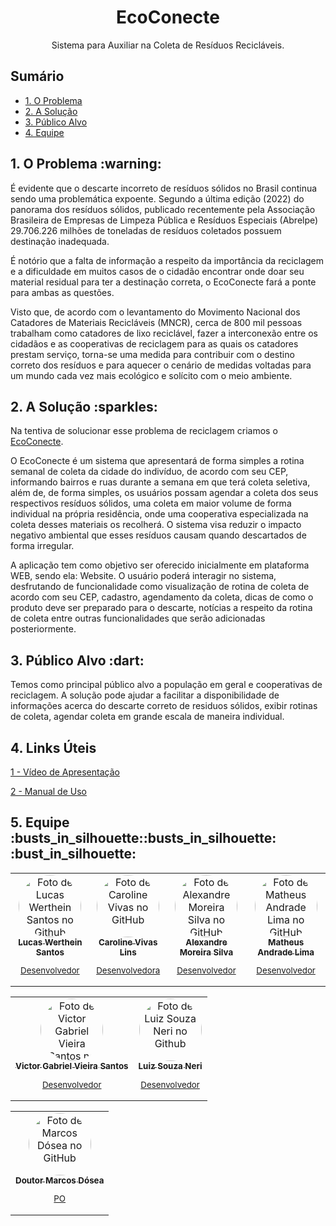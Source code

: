 <div align="center">

# EcoConecte
<p>Sistema para Auxiliar na Coleta de Resíduos Recicláveis.</p>  
  
</div>
  


## Sumário
  <ul id="nav" >
    <li><a href="#problema">1. O Problema</a></li>
    <li><a href="#solucao">2. A Solução</a></li>
    <li><a href="#publico">3. Público Alvo</a></li>
    <li><a href="#equipe">4. Equipe</a></li>
  </ul>

<h2 id="problema">1. O Problema :warning:</h2>
  
  <p>É evidente que o descarte incorreto de resíduos sólidos no Brasil continua sendo uma problemática expoente. Segundo a última edição (2022) do panorama dos resíduos sólidos, publicado recentemente pela Associação Brasileira de Empresas de Limpeza Pública e Resíduos Especiais (Abrelpe) 29.706.226 milhões de toneladas de resíduos coletados possuem destinação inadequada. </p>
  <p>É notório que a falta de informação a respeito da importância da reciclagem e a dificuldade em muitos casos de o cidadão encontrar onde doar seu material residual para ter a destinação correta, o EcoConecte fará a ponte para ambas as questões. </p>
  <p>Visto que, de acordo com o levantamento do Movimento Nacional dos Catadores de Materiais Recicláveis (MNCR), cerca de 800 mil pessoas trabalham como catadores de lixo reciclável, fazer a interconexão entre os cidadãos e as cooperativas de reciclagem para as quais os catadores prestam serviço, torna-se uma medida para contribuir com o destino correto dos resíduos e para aquecer o cenário de medidas voltadas para um mundo cada vez mais ecológico e solícito com o meio ambiente.</p>

<h2 id="solucao">2. A Solução :sparkles:</h2>
  
  <p>Na tentiva de solucionar esse problema de reciclagem criamos o <a href="https://github.com/marcosdosea/EcoConecte" >EcoConecte</a>. </p>
  <p>O EcoConecte é um sistema que apresentará de forma simples a rotina semanal de coleta da cidade do indivíduo, de acordo com seu CEP, informando bairros e ruas durante a semana em que terá coleta seletiva, além de, de forma simples, os usuários possam agendar a coleta dos seus respectivos resíduos sólidos, uma coleta em maior volume de forma individual na própria residência, onde uma cooperativa especializada na coleta desses materiais os recolherá. O sistema visa reduzir o impacto negativo ambiental que esses resíduos causam quando descartados de forma irregular.</p>
  <p>A aplicação tem como objetivo ser oferecido inicialmente em plataforma WEB, sendo ela: Website. O usuário poderá interagir no sistema, desfrutando de funcionalidade como visualização de rotina de coleta de acordo com seu CEP, cadastro, agendamento da coleta, dicas de como o produto deve ser preparado para o descarte, notícias a respeito da rotina de coleta entre outras funcionalidades que serão adicionadas posteriormente.</p>

 <h2 id="publico">3. Público Alvo :dart:</h2>
  
  <p>Temos como principal público alvo a população em geral e cooperativas de reciclagem. A solução pode ajudar a facilitar a disponibilidade de informações acerca do descarte correto de residuos sólidos, exibir rotinas de coleta, agendar coleta em grande escala de maneira individual.</p>

   <h2 id="linksuteis">4. Links Úteis</h2>

  <a href="https://youtube.com/shorts/bv3gKJrubx4?feature=share" target="_blank">1 - Vídeo de Apresentação </a>

  <a href="" target="_blank">2 - Manual de Uso </a>
  <h2 id="equipe">5. Equipe :busts_in_silhouette::busts_in_silhouette: :bust_in_silhouette:</h2>

  <table align="center">
  <tr>
    <td align="center">
      <a href="https://github.com/Wertheins" target="_blank">
        <img style="border-radius:100px;" src="https://avatars.githubusercontent.com/u/105745101?v=4" width="100px;" alt="Foto de Lucas Werthein Santos no Github"/><br>
        <sub>
          <b>Lucas Werthein Santos </b>
          <p>Desenvolvedor</p>
        </sub>
      </a>
    </td>
    <td align="center">
      <a href="https://github.com/carolvlins" target="_blank">
        <img style="border-radius:100px;" src="https://avatars.githubusercontent.com/u/82815635?v=4"  width="100px;" alt="Foto de Caroline Vivas no GitHub"/><br>
        <sub>
          <b>Caroline Vivas Lins</b>
          <p>Desenvolvedora</p>
        </sub>
      </a>
    </td>
    <td align="center">
      <a href="https://github.com/Allmrs" target="_blank">
        <img style="border-radius:100px;" src="https://avatars.githubusercontent.com/u/113375771?v=4" target="_blank"  width="100px;" alt="Foto de Alexandre Moreira Silva no GitHub"/><br>
        <sub>
          <b>Alexandre Moreira Silva</b>
          <p>Desenvolvedor</p>
        </sub>
      </a>
    </td>
    <td align="center" >
      <a href="https://github.com/MtheusAL" target="_blank">
        <img style="border-radius:100px;" src="https://avatars.githubusercontent.com/u/151188533?v=4" target="_blank"  width="100px;" alt="Foto de Matheus Andrade Lima no GitHub"/><br>
        <sub>
          <b>Matheus Andrade Lima</b>
          <p>Desenvolvedor</p>
        </sub>
      </a>
    </td>
     <table align="center">
  <tr>
    <td align="center">
      <a href="https://github.com/victorgabrielvieiraa" target="_blank">
        <img style="border-radius:100px;" src="https://avatars.githubusercontent.com/u/88777214?v=4" width="100px;" alt="Foto de Victor Gabriel Vieira Santos no Github"/><br>
        <sub>
          <b>Victor Gabriel Vieira Santos</b>
          <p>Desenvolvedor</p>
        </sub>
      </a>
    </td> 
    <td align="center">
      <a href="https://github.com/LuizSouzaNeri" target="_blank">
        <img style="border-radius:100px;" src="https://avatars.githubusercontent.com/u/7561844?v=4" width="100px;" alt="Foto de Luiz Souza Neri no Github"/><br>
        <sub>
          <b>Luiz Souza Neri</b>
          <p>Desenvolvedor</p>
        </sub>
      </a>
    </td>
  </tr>
</table>
<table align="center">
  <tr>
    <td align="center">
      <a href="https://github.com/marcosdosea" target="_blank">
        <img style="border-radius:100px;" src="https://avatars.githubusercontent.com/u/7799935?v=4" target="_blank" width="100px;" alt="Foto de Marcos Dósea no GitHub"/><br>
        <sub>
          <b>Doutor Marcos Dósea</b>
          <p>PO</p>
        </sub>
      </a>
    </td>
   </tr>
</table>
  
